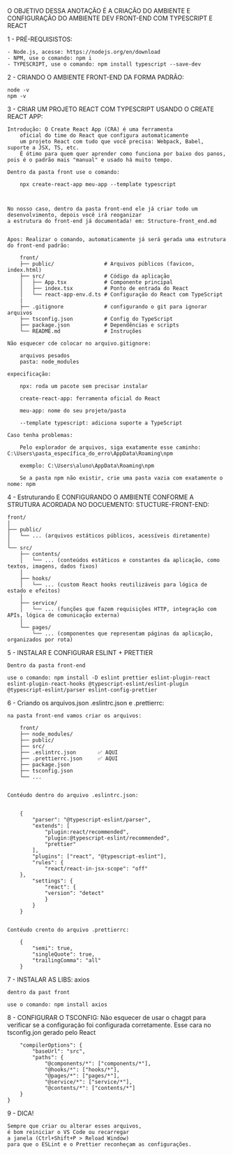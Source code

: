 O OBJETIVO DESSA ANOTAÇÃO É A CRIAÇÃO DO AMBIENTE E CONFIGURAÇÃO DO AMBIENTE DEV FRONT-END COM TYPESCRIPT E REACT

1 - PRÉ-REQUISISTOS:

    - Node.js, acesse: https://nodejs.org/en/download  
    - NPM, use o comando: npm i
    - TYPESCRIPT, use o comando: npm install typescript --save-dev

2 - CRIANDO O AMBIENTE FRONT-END DA FORMA PADRÃO:

    node -v
    npm -v

3 - CRIAR UM PROJETO REACT COM TYPESCRIPT USANDO O CREATE REACT APP:

    Introdução: O Create React App (CRA) é uma ferramenta 
        oficial do time do React que configura automaticamente
        um projeto React com tudo que você precisa: Webpack, Babel, suporte a JSX, TS, etc.
        É ótimo para quem quer aprender como funciona por baixo dos panos, pois é o padrão mais "manual" e usado há muito tempo.

    Dentro da pasta front use o comando: 
        
        npx create-react-app meu-app --template typescript



    No nosso caso, dentro da pasta front-end ele já criar todo um desenvolvimento, depois você irá reoganizar
    a estrutura do front-end já documentada! em: Structure-front_end.md
    

    Apos: Realizar o comando, automaticamente já será gerada uma estrutura do front-end padrão:

        front/
        ├── public/                # Arquivos públicos (favicon, index.html)
        ├── src/                   # Código da aplicação
        │   ├── App.tsx            # Componente principal
        │   ├── index.tsx          # Ponto de entrada do React
        │   └── react-app-env.d.ts # Configuração do React com TypeScript
        |
        ├── .gitignore             # configurando o git para ignorar arquivos 
        ├── tsconfig.json          # Config do TypeScript
        ├── package.json           # Dependências e scripts
        └── README.md              # Instruções

    Não esquecer cde colocar no arquivo.gitignore:  

        arquivos pesados
        pasta: node_modules

    expecificação:

        npx: roda um pacote sem precisar instalar

        create-react-app: ferramenta oficial do React

        meu-app: nome do seu projeto/pasta

        --template typescript: adiciona suporte a TypeScript

    Caso tenha problemas: 

        Pelo explorador de arquivos, siga exatamente esse caminho: C:\Users\pasta_específica_do_erro\AppData\Roaming\npm

        exemplo: C:\Users\aluno\AppData\Roaming\npm 

        Se a pasta npm não existir, crie uma pasta vazia com exatamente o nome: npm


4 - Estruturando E CONFIGURANDO O AMBIENTE CONFORME A STRUTURA ACORDADA NO DOCUEMENTO: STUCTURE-FRONT-END:

    front/
    │
    ├── public/
    │   └── ... (arquivos estáticos públicos, acessíveis diretamente)
    │
    └── src/
        ├── contents/
        │   └── ... (conteúdos estáticos e constantes da aplicação, como textos, imagens, dados fixos)
        │
        ├── hooks/
        │   └── ... (custom React hooks reutilizáveis para lógica de estado e efeitos)
        │
        ├── service/
        │   └── ... (funções que fazem requisições HTTP, integração com APIs, lógica de comunicação externa)
        │
        └── pages/
            └── ... (componentes que representam páginas da aplicação, organizados por rota)

5 - INSTALAR E CONFIGURAR ESLINT + PRETTIER

    Dentro da pasta front-end 

    use o comando: npm install -D eslint prettier eslint-plugin-react eslint-plugin-react-hooks @typescript-eslint/eslint-plugin @typescript-eslint/parser eslint-config-prettier



6 - Criando os arquivos.json .eslintrc.json e .prettierrc:

    na pasta front-end vamos criar os arquivos:

        front/
        ├── node_modules/
        ├── public/
        ├── src/
        ├── .eslintrc.json       ✅ AQUI
        ├── .prettierrc.json     ✅ AQUI
        ├── package.json
        ├── tsconfig.json
        └── ...


    Contéudo dentro do arquivo .eslintrc.json: 
    

        {
            "parser": "@typescript-eslint/parser",
            "extends": [
                "plugin:react/recommended",
                "plugin:@typescript-eslint/recommended",
                "prettier"
            ],
            "plugins": ["react", "@typescript-eslint"],
            "rules": {
                "react/react-in-jsx-scope": "off"
        },
            "settings": {
                "react": {
                "version": "detect"
                }
            }
        }


    Contéudo crento do arquivo .prettierrc:

        {
            "semi": true,
            "singleQuote": true,
            "trailingComma": "all"
        }

7 - INSTALAR AS LIBS: axios

    dentro da past front

    use o comando: npm install axios

8 - CONFIGURAR O TSCONFIG: Não esquecer de usar o chagpt para verificar se a configuração foi configurada corretamente. Esse cara no tsconfig.jon gerado pelo React

        "compilerOptions": {
            "baseUrl": "src",
            "paths": {
                "@components/*": ["components/*"],
                "@hooks/*": ["hooks/*"],
                "@pages/*": ["pages/*"],
                "@service/*": ["service/*"],
                "@contents/*": ["contents/*"]
        }
    }

9 - DICA! 

    Sempre que criar ou alterar esses arquivos, 
    é bom reiniciar o VS Code ou recarregar 
    a janela (Ctrl+Shift+P > Reload Window) 
    para que o ESLint e o Prettier reconheçam as configurações.